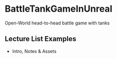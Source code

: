 # BattleTankGameInUnreal
Open-World head-to-head battle game with tanks
## Lecture List Examples
* Intro, Notes & Assets
